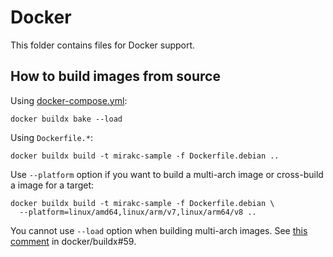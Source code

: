 # Docker

This folder contains files for Docker support.

## How to build images from source

Using [docker-compose.yml](./docker-compose.yml):

```shell
docker buildx bake --load
```

Using `Dockerfile.*`:

```shell
docker buildx build -t mirakc-sample -f Dockerfile.debian ..
```

Use `--platform` option if you want to build a multi-arch image or cross-build
a image for a target:

```shell
docker buildx build -t mirakc-sample -f Dockerfile.debian \
  --platform=linux/amd64,linux/arm/v7,linux/arm64/v8 ..
```

You cannot use `--load` option when building multi-arch images.  See
[this comment](https://github.com/docker/buildx/issues/59#issuecomment-659303756)
in docker/buildx#59.
